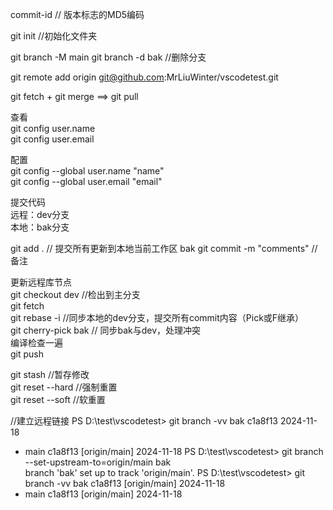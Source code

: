commit-id  // 版本标志的MD5编码  

git init //初始化文件夹

git branch -M main
git branch -d bak  //删除分支

git remote add origin git@github.com:MrLiuWinter/vscodetest.git

git fetch + git merge ==> git pull

查看  
git config user.name  
git config user.email

配置  
git config --global user.name "name"  
git config --global user.email "email"  

提交代码  
远程：dev分支  
本地：bak分支  

git add .  // 提交所有更新到本地当前工作区 bak 
git commit -m "comments" //备注

更新远程库节点  
git checkout dev  //检出到主分支  
git fetch  
git rebase -i  //同步本地的dev分支，提交所有commit内容（Pick或F继承）  
git cherry-pick bak  // 同步bak与dev，处理冲突  
编译检查一遍  
git push

 
git stash  //暂存修改  
git reset --hard  //强制重置  
git reset --soft  //软重置  

//建立远程链接
PS D:\test\vscodetest> git branch -vv
  bak  c1a8f13 2024-11-18
* main c1a8f13 [origin/main] 2024-11-18
PS D:\test\vscodetest> git branch --set-upstream-to=origin/main bak              
branch 'bak' set up to track 'origin/main'.
PS D:\test\vscodetest> git branch -vv
  bak  c1a8f13 [origin/main] 2024-11-18
* main c1a8f13 [origin/main] 2024-11-18